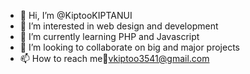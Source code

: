 - 👋 Hi, I’m @KiptooKIPTANUI
- 👀 I’m interested in web design and development 
- 🌱 I’m currently learning PHP and Javascript 
- 💞️ I’m looking to collaborate on big and major projects
- 📫 How to reach me📧vkiptoo3541@gmail.com 

<!---
KiptooKIPTANUI/KiptooKIPTANUI is a ✨ special ✨ repository because its `README.md` (this file) appears on your GitHub profile.
You can click the Preview link to take a look at your changes.
--->
